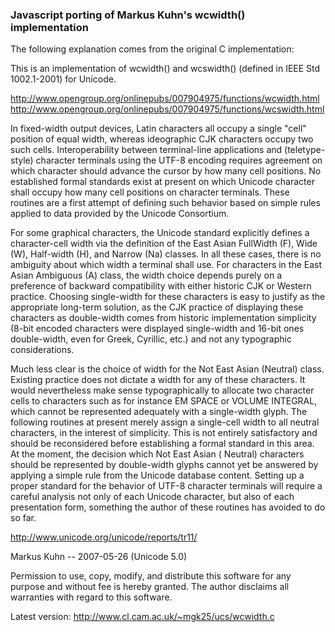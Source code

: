 ### Javascript porting of Markus Kuhn's wcwidth() implementation

The following explanation comes from the original C implementation:

This is an implementation of wcwidth() and wcswidth() (defined in IEEE Std 1002.1-2001) for Unicode.

http://www.opengroup.org/onlinepubs/007904975/functions/wcwidth.html
http://www.opengroup.org/onlinepubs/007904975/functions/wcswidth.html

In fixed-width output devices, Latin characters all occupy a single
"cell" position of equal width, whereas ideographic CJK characters occupy two such cells. Interoperability between
terminal-line applications and (teletype-style) character terminals using the UTF-8 encoding requires agreement on which
character should advance the cursor by how many cell positions. No established formal standards exist at present on
which Unicode character shall occupy how many cell positions on character terminals. These routines are a first attempt
of defining such behavior based on simple rules applied to data provided by the Unicode Consortium.

For some graphical characters, the Unicode standard explicitly defines a character-cell width via the definition of the
East Asian FullWidth (F), Wide (W), Half-width (H), and Narrow (Na) classes. In all these cases, there is no ambiguity
about which width a terminal shall use. For characters in the East Asian Ambiguous (A)
class, the width choice depends purely on a preference of backward compatibility with either historic CJK or Western
practice. Choosing single-width for these characters is easy to justify as the appropriate long-term solution, as the
CJK practice of displaying these characters as double-width comes from historic implementation simplicity (8-bit encoded
characters were displayed single-width and 16-bit ones double-width, even for Greek, Cyrillic, etc.) and not any
typographic considerations.

Much less clear is the choice of width for the Not East Asian
(Neutral) class. Existing practice does not dictate a width for any of these characters. It would nevertheless make
sense typographically to allocate two character cells to characters such as for instance EM SPACE or VOLUME INTEGRAL,
which cannot be represented adequately with a single-width glyph. The following routines at present merely assign a
single-cell width to all neutral characters, in the interest of simplicity. This is not entirely satisfactory and should
be reconsidered before establishing a formal standard in this area. At the moment, the decision which Not East Asian (
Neutral) characters should be represented by double-width glyphs cannot yet be answered by applying a simple rule from
the Unicode database content. Setting up a proper standard for the behavior of UTF-8 character terminals will require a
careful analysis not only of each Unicode character, but also of each presentation form, something the author of these
routines has avoided to do so far.

http://www.unicode.org/unicode/reports/tr11/

Markus Kuhn -- 2007-05-26 (Unicode 5.0)

Permission to use, copy, modify, and distribute this software for any purpose and without fee is hereby granted. The
author disclaims all warranties with regard to this software.

Latest version: http://www.cl.cam.ac.uk/~mgk25/ucs/wcwidth.c



